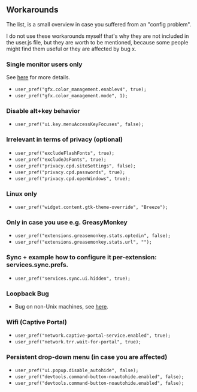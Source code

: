 ## Workarounds 

The list, is a small overview in case you suffered from an "config problem". 

I do not use these workarounds myself that's why they are not included in the user.js file, but they are worth to be mentioned, because some people might find them useful or they are affected by bug x.

### Single monitor users only
See [here](https://hub.displaycal.net/forums/topic/any-idea-whats-wrong-with-my-chrome/) for more details.

* `user_pref("gfx.color_management.enablev4", true);`
* `user_pref("gfx.color_management.mode", 1);`


### Disable alt+key behavior
* `user_pref("ui.key.menuAccessKeyFocuses", false);`


###  Irrelevant in terms of privacy (optional)
* `user_pref("excludeFlashFonts", true);`
* `user_pref("excludeJsFonts", true);`
* `user_pref("privacy.cpd.siteSettings", false);`
* `user_pref("privacy.cpd.passwords", true);`
* `user_pref("privacy.cpd.openWindows", true);`


### Linux only
* `user_pref("widget.content.gtk-theme-override", "Breeze");`


### Only in case you use e.g. GreasyMonkey
* `user_pref("extensions.greasemonkey.stats.optedin", false);`
* `user_pref("extensions.greasemonkey.stats.url", "");`


### Sync + example how to configure it per-extension: services.sync.prefs.<SETTING>
* `user_pref("services.sync.ui.hidden", true);`


### Loopback Bug
* Bug on non-Unix machines, see [here](https://bugzilla.mozilla.org/show_bug.cgi?id=100154).


### Wifi (Captive Portal)
* `user_pref("network.captive-portal-service.enabled", true);`
* `user_pref("network.trr.wait-for-portal", true);`


### Persistent drop-down menu (in case you are affected)
* `user_pref("ui.popup.disable_autohide", false);`
* `user_pref("devtools.command-button-noautohide.enabled", false);`
* `user_pref("devtools.command-button-noautohide.enabled", false);`


